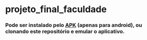 # projeto_final_faculdade

### Pode ser instalado pelo <a href ='https://github.com/robertoalvarezjunior/projeto_final/blob/main/app-final.apk'>APK</a> (apenas para android), ou clonando este repositório e emular o aplicativo.
